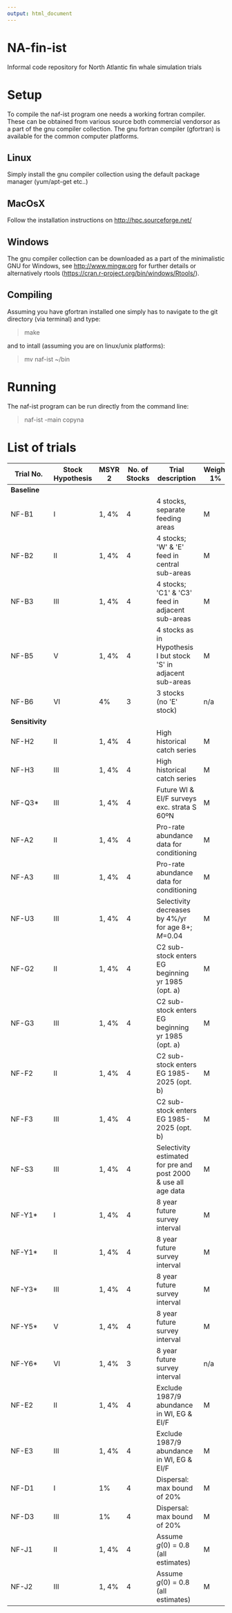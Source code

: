 ```yaml
---
output: html_document
---
```

# NA-fin-ist
Informal code repository for North Atlantic fin whale simulation trials

# Setup 

To compile the naf-ist program one needs a working fortran compiler. These can be obtained from various source both commercial vendorsor as a part of the gnu compiler collection. The gnu fortran compiler (gfortran) is available for the common computer 
platforms. 

## Linux

Simply install the gnu compiler collection using the default package manager (yum/apt-get etc..)

## MacOsX

Follow the installation instructions on http://hpc.sourceforge.net/

## Windows

The gnu compiler collection can be downloaded as a part of the minimalistic GNU for Windows, see http://www.mingw.org for further details or alternatively rtools (https://cran.r-project.org/bin/windows/Rtools/).

## Compiling

Assuming you have gfortran installed one simply has to navigate to the git directory (via terminal) and type:

> make

and to intall (assuming you are on linux/unix platforms):

> mv naf-ist ~/bin

# Running 

The naf-ist program can be run directly from the command line:

> naf-ist -main copyna 


# List of trials


| Trial No.    | Stock Hypothesis | MSYR 2 | No. of Stocks | Trial description                | Weight 1% | Weight 4% |
| ------------ | ---------------- | ------ | ------------- | -------------------------------- | --------- | --------- |
| **Baseline** |                  |        |               |                                  |           |           |
| NF-B1        | I                | 1, 4%  | 4             | 4 stocks, separate feeding areas |     M     |      H    |
| NF-B2        | II               | 1, 4%  | 4             | 4 stocks;  'W' & 'E' feed in central sub-areas | M | H |
| NF-B3 | III | 1, 4% | 4 | 4 stocks; 'C1' & 'C3' feed in adjacent sub-areas | M | H |
| NF-B5 | V | 1, 4% | 4 | 4 stocks as in Hypothesis I but stock 'S' in adjacent sub-areas | M | H |
| NF-B6 | VI | 4% | 3 | 3 stocks  (no 'E' stock) | n/a | H |
| **Sensitivity** |
| NF-H2 | II | 1, 4% | 4 | High historical catch series | M | M |
| NF-H3 | III | 1, 4% | 4 | High historical catch series | M | M |
| NF-Q3\* | III | 1, 4% | 4 | Future WI & EI/F surveys exc. strata S 60ºN | M | M |
| NF-A2 | II | 1, 4% | 4 | Pro-rate abundance data for conditioning | M | M |
| NF-A3 | III | 1, 4% | 4 | Pro-rate abundance data for conditioning | M | M |
| NF-U3 | III | 1, 4% | 4 | Selectivity decreases by 4%/yr for age 8+; _M_=0.04 | M | M |
| NF-G2 | II | 1, 4% | 4 | C2 sub-stock enters EG beginning yr 1985 (opt. a) | M | M |
| NF-G3 | III | 1, 4% | 4 | C2 sub-stock enters EG beginning yr 1985 (opt. a) | M | M |
| NF-F2 | II | 1, 4% | 4 | C2 sub-stock enters EG 1985-2025 (opt. b) | M | M |
| NF-F3 | III | 1, 4% | 4 | C2 sub-stock enters EG 1985-2025 (opt. b) | M | M |
| NF-S3 | III | 1, 4% | 4 | Selectivity estimated for pre and post 2000 & use all age data | M | M |
| NF-Y1\* | I | 1, 4% | 4 | 8 year future survey interval | M | H |
| NF-Y1\* | II | 1, 4% | 4 | 8 year future survey interval | M | H |
| NF-Y3\* | III | 1, 4% | 4 | 8 year future survey interval | M | H |
| NF-Y5\* | V | 1, 4% | 4 | 8 year future survey interval | M | H |
| NF-Y6\* | VI | 1, 4% | 3 | 8 year future survey interval | n/a | H |
| NF-E2 | II | 1, 4% | 4 | Exclude 1987/9 abundance in WI, EG & EI/F | M | M |
| NF-E3 | III | 1, 4% | 4 | Exclude 1987/9 abundance in WI, EG & EI/F | M | M |
| NF-D1 | I | 1% | 4 | Dispersal: max bound of 20% | M |   |
| NF-D3 | III | 1% | 4 | Dispersal: max bound of 20% | M |   |
| NF-J1 | II | 1, 4% | 4 | Assume _g_(0) = 0.8 (all estimates) | M | H |
| NF-J2 | III | 1, 4% | 4 | Assume _g_(0) = 0.8 (all estimates) | M | H |


